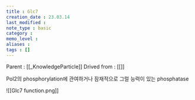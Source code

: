 ```yaml
---
title : Glc7
creation_date : 23.03.14
last_modified :
note_type : basic
category :
memo_level :
aliases : 
tags : []
---
```


Parent : [[_KnowledgeParticle]]
Drived from : [[]]

Pol2의 phosphorylation에 관여하거나 잠재적으로 그럴 능력이 있는 phosphatase

![[Glc7 function.png]]